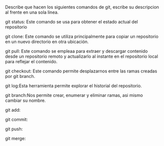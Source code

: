 Describe que hacen los siguientes comandos de git, escribe su descripcion al frente en una sola linea.

git status: Este comando se usa para obtener el estado actual del repositorio

git clone: Este comando se utiliza principalmente para copiar un repositorio en un nuevo directorio en otra ubicación.

git pull: Este comando se empleaa para extraer y descargar contenido desde un repositorio remoto y actualizarlo al instante en el repositorio local para reflejar el contenido.

git checkout: Este comando permite desplazarnos entre las ramas creadas por git branch.

git log:Esta herramienta permite explorar el historial del repositorio.

git branch:Nos permite crear, enumerar y eliminar ramas, asi mismo cambiar su nombre.

git add:

git commit:

git push:

git merge:
